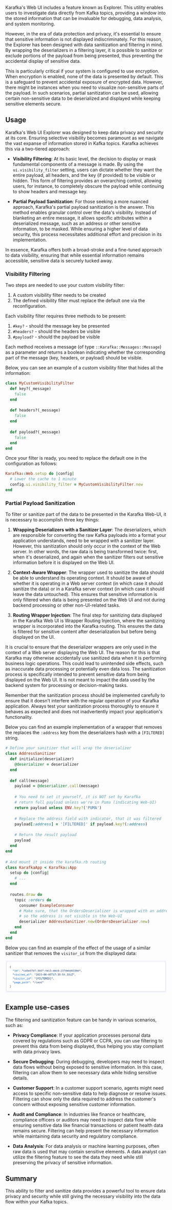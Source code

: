 Karafka's Web UI includes a feature known as Explorer. This utility enables users to investigate data directly from Kafka topics, providing a window into the stored information that can be invaluable for debugging, data analysis, and system monitoring.

However, in the era of data protection and privacy, it's essential to ensure that sensitive information is not displayed indiscriminately. For this reason, the Explorer has been designed with data sanitization and filtering in mind. By wrapping the deserializers in a filtering layer, it is possible to sanitize or exclude portions of the payload from being presented, thus preventing the accidental display of sensitive data.

This is particularly critical if your system is configured to use encryption. When encryption is enabled, none of the data is presented by default. This is a safeguard to prevent accidental exposure of encrypted data. However, there might be instances when you need to visualize non-sensitive parts of the payload. In such scenarios, partial sanitization can be used, allowing certain non-sensitive data to be deserialized and displayed while keeping sensitive elements secure.

## Usage

Karafka's Web UI Explorer was designed to keep data privacy and security at its core. Ensuring selective visibility becomes paramount as we navigate the vast expanse of information stored in Kafka topics. Karafka achieves this via a two-tiered approach:

- **Visibility Filtering**: At its basic level, the decision to display or mask fundamental components of a message is made. By using the `ui.visibility_filter` setting, users can dictate whether they want the entire payload, all headers, and the key (if provided) to be visible or hidden. This form of filtering provides an overarching control, allowing users, for instance, to completely obscure the payload while continuing to show headers and message key.

- **Partial Payload Sanitization**: For those seeking a more nuanced approach, Karafka's partial payload sanitization is the answer. This method enables granular control over the data's visibility. Instead of blanketing an entire message, it allows specific attributes within a deserialized message, such as an address or other sensitive information, to be masked. While ensuring a higher level of data security, this process necessitates additional effort and precision in its implementation.

In essence, Karafka offers both a broad-stroke and a fine-tuned approach to data visibility, ensuring that while essential information remains accessible, sensitive data is securely tucked away.

### Visibility Filtering

Two steps are needed to use your custom visibility filter:

1. A custom visibility filter needs to be created
2. The defined visibility filter must replace the default one via the reconfiguration.

Each visibility filter requires three methods to be present:

1. `#key?` - should the message key be presented
1. `#headers?` - should the headers be visible
1. `#payload?` - should the payload be visible

Each method receives a message (of type `::Karafka::Messages::Message`) as a parameter and returns a boolean indicating whether the corresponding part of the message (key, headers, or payload) should be visible.

Below, you can see an example of a custom visibility filter that hides all the information:

```ruby
class MyCustomVisibilityFilter
  def key?(_message)
    false
  end

  def headers?(_message)
    false
  end

  def payload?(_message)
    false
  end
end
```

Once your filter is ready, you need to replace the default one in the configuration as follows:

```ruby
Karafka::Web.setup do |config|
  # Lower the cache to 1 minute
  config.ui.visibility_filter = MyCustomVisibilityFilter.new
end
```

### Partial Payload Sanitization

To filter or sanitize part of the data to be presented in the Karafka Web-UI, it is necessary to accomplish three key things:

1. **Wrapping Deserializers with a Sanitizer Layer**: The deserializers, which are responsible for converting the raw Kafka payloads into a format your application understands, need to be wrapped with a sanitizer layer. However, this sanitization should only occur in the context of the Web server. In other words, the raw data is being transformed twice: first, when it's deserialized, and again when the sanitizer filters out sensitive information before it is displayed on the Web UI.

2. **Context-Aware Wrapper**: The wrapper used to sanitize the data should be able to understand its operating context. It should be aware of whether it is operating in a Web server context (in which case it should sanitize the data) or in a Karafka server context (in which case it should leave the data untouched). This ensures that sensitive information is only filtered when data is being presented on the Web UI and not during backend processing or other non-UI-related tasks.

3. **Routing Wrapper Injection**: The final step for sanitizing data displayed in the Karafka Web UI is Wrapper Routing Injection, where the sanitizing wrapper is incorporated into the Karafka routing. This ensures the data is filtered for sensitive content after deserialization but before being displayed on the UI.

It is crucial to ensure that the deserializer wrappers are only used in the context of a Web server displaying the Web UI. The reason for this is that Karafka may otherwise accidentally use sanitized data when it is performing business logic operations. This could lead to unintended side effects, such as inaccurate data processing or potentially even data loss. The sanitization process is specifically intended to prevent sensitive data from being displayed on the Web UI. It is not meant to impact the data used by the backend system for processing or decision-making tasks.

Remember that the sanitization process should be implemented carefully to ensure that it doesn't interfere with the regular operation of your Karafka application. Always test your sanitization process thoroughly to ensure it behaves as expected and does not inadvertently impact your application's functionality.

Below you can find an example implementation of a wrapper that removes the replaces the `:address` key from the deserializers hash with a `[FILTERED]` string.

```ruby
# Define your sanitizer that will wrap the deserializer
class AddressSanitizer
  def initialize(deserializer)
    @deserializer = deserializer
  end

  def call(message)
    payload = @deserializer.call(message)

    # You need to set it yourself, it is NOT set by Karafka
    # return full payload unless we're in Puma (indicating Web-UI)
    return payload unless ENV.key?('PUMA')

    # Replace the address field with indicator, that it was filtered
    payload[:address] = '[FILTERED]' if payload.key?(:address)

    # Return the result payload
    payload
  end
end

# And mount it inside the karafka.rb routing
class KarafkaApp < Karafka::App
  setup do |config|
    # ...
  end

  routes.draw do
    topic :orders do
      consumer ExampleConsumer
      # Make sure, that the OrdersDeserializer is wrapped with an address sanitizer
      # so the address is not visible in the Web-UI
      deserializer AddressSanitizer.new(OrdersDeserializer.new)
    end
  end
end
```

Below you can find an example of the effect of the usage of a similar sanitizer that removes the `visitor_id` from the displayed data:

<p align="center">
  <img src="https://raw.githubusercontent.com/karafka/misc/master/printscreens/web-ui/explorer_sanitization.png" alt="karafka web displayed data sanitization" />
</p>

## Example use-cases

The filtering and sanitization feature can be handy in various scenarios, such as:

- **Privacy Compliance**: If your application processes personal data covered by regulations such as GDPR or CCPA, you can use filtering to prevent this data from being displayed, thus helping you stay compliant with data privacy laws.

- **Secure Debugging**: During debugging, developers may need to inspect data flows without being exposed to sensitive information. In this case, filtering can allow them to see necessary data while hiding sensitive details.

- **Customer Support**: In a customer support scenario, agents might need access to specific non-sensitive data to help diagnose or resolve issues. Filtering can show only the data required to address the customer's concern without exposing sensitive customer information.

- **Audit and Compliance**: In industries like finance or healthcare, compliance officers or auditors may need to inspect data flow while ensuring sensitive data like financial transactions or patient health data remains secure. Filtering can help present the necessary information while maintaining data security and regulatory compliance.

- **Data Analysis**: For data analysis or machine learning purposes, often raw data is used that may contain sensitive elements. A data analyst can utilize the filtering feature to see the data they need while still preserving the privacy of sensitive information.

## Summary

This ability to filter and sanitize data provides a powerful tool to ensure data privacy and security while still giving the necessary visibility into the data flow within your Kafka topics.
